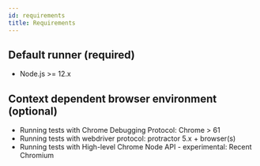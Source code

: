 ```yaml
---
id: requirements
title: Requirements
---
```


## Default runner (required)

* Node.js >= 12.x

## Context dependent browser environment (optional)

* Running tests with Chrome Debugging Protocol: Chrome > 61
* Running tests with webdriver protocol: protractor 5.x + browser(s)
* Running tests with High-level Chrome Node API - experimental: Recent Chromium
